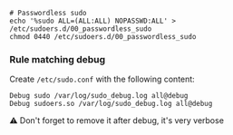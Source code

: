 ```shell
# Passwordless sudo
echo '%sudo ALL=(ALL:ALL) NOPASSWD:ALL' > /etc/sudoers.d/00_passwordless_sudo
chmod 0440 /etc/sudoers.d/00_passwordless_sudo
```

### Rule matching debug

Create `/etc/sudo.conf` with the following content:
```
Debug sudo /var/log/sudo_debug.log all@debug
Debug sudoers.so /var/log/sudo_debug.log all@debug
```
:warning: Don't forget to remove it after debug, it's very verbose
